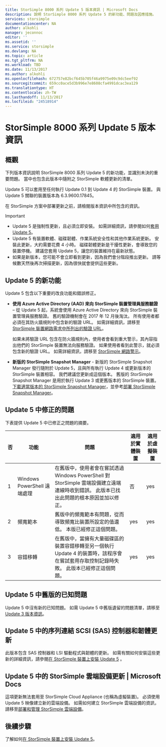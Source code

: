 ```yaml
---
title: StorSimple 8000 系列 Update 5 版本資訊 | Microsoft Docs
description: 說明 StorSimple 8000 系列 Update 5 的新功能、問題及因應措施。
services: storsimple
documentationcenter: NA
author: alkohli
manager: jeconnoc
editor: ''
ms.assetid: ''
ms.service: storsimple
ms.devlang: NA
ms.topic: article
ms.tgt_pltfrm: NA
ms.workload: TBD
ms.date: 11/13/2017
ms.author: alkohli
ms.openlocfilehash: 672757e82bcf645b705f46a9975e09c9dc5eef92
ms.sourcegitcommit: 659cc0ace5d3b996e7e8608cfa4991dcac3ea129
ms.translationtype: HT
ms.contentlocale: zh-TW
ms.lasthandoff: 11/13/2017
ms.locfileid: "24518914"
---
```

# <a name="storsimple-8000-series-update-5-release-notes"></a>StorSimple 8000 系列 Update 5 版本資訊

## <a name="overview"></a>概觀

下列版本資訊說明 StorSimple 8000 系列 Update 5 的新功能，並識別未決的重要問題。 當中也包含此版本中隨附之 StorSimple 軟體更新的清單。

Update 5 可以套用至任何執行 Update 0.1 到 Update 4 的 StorSimple 裝置。 與 Update 5 關聯的裝置版本為 6.3.9600.17845。

在 StorSimple 方案中部署更新之前，請檢閱版本資訊中所包含的資訊。

> [!IMPORTANT]
> * Update 5 是強制性更新，且必須立即安裝。 如需詳細資訊，請參閱如何[套用 Update 5](storsimple-8000-install-update-5.md)。
> * Update 5 有裝置軟體、磁碟韌體、作業系統安全性和其他作業系統更新。 安裝此更新，大約需要花費 4 小時。 磁碟韌體更新是干擾性更新，會導致您的裝置停機。 建議您套用 Update 5，讓您的裝置維持在最新狀態。
> * 如果是新版本，您可能不會立即看到更新，因為我們會分階段推出更新。 請等候數天然後再次掃描更新，因為很快就會提供這些更新。

## <a name="whats-new-in-update-5"></a>Update 5 的新功能

Update 5 包含以下重要的改良功能和錯誤修正。

* **使用 Azure Active Directory (AAD) 來向 StorSimple 裝置管理員服務驗證** – 從 Update 5 起，系統會使用 Azure Active Directory 來向 StorSimple 裝置管理員服務驗證。 舊的驗證機制會在 2017 年 12 月後淘汰。 所有使用者都必須在其防火牆規則中包含新的驗證 URL。 如需詳細資訊，請移至 [StorSimple 裝置網路需求中所列出的驗證 URL](storsimple-8000-system-requirements.md#url-patterns-for-azure-portal)。

    如果未將驗證 URL 包含在防火牆規則內，使用者會看到重大警示，其內容指出他們的 StorSimple 裝置無法向服務驗證。 如果使用者看到此警示，就必須包含新的驗證 URL。 如需詳細資訊，請移至 [StorSimple 網路警示](storsimple-8000-manage-alerts.md#networking-alerts)。

* **新版的 StorSimple Snapshot Manager** - 新版的 StorSimple Snapshot Manager 發行隨附於 Update 5，且與所有執行 Update 4 或更新版本的 StorSimple 裝置相容。 我們建議您更新成這個版本。 舊版的 StorSimple Snapshot Manager 是用於執行 Update 3 或更舊版本的 StorSimple 裝置。 [下載適當版本的 StorSimple Snapshot Manager](https://www.microsoft.com/en-us/download/details.aspx?id=44220)，並參考[部署 StorSimple Snapshot Manager](storsimple-snapshot-manager-deployment.md)。


## <a name="issues-fixed-in-update-5"></a>Update 5 中修正的問題

下表提供 Update 5 中已修正之問題的摘要。

| 否 | 功能 | 問題 | 適用於實體裝置 | 適用於虛擬裝置 |
| --- | --- | --- | --- | --- |
| 1 |Windows PowerShell 遠端處理 |在舊版中，使用者會在嘗試透過 Windows PowerShell 對 StorSimple 雲端設備建立遠端連線時收到錯誤。 此版本已找出此問題的根本原因並加以修正。 |否 |yes |
| 2 |頻寬範本 |舊版中的頻寬範本有問題，從而導致頻寬比裝置所設定的值還低。 本版已經修正這個問題。 |yes |yes |
| 3 |容錯移轉 |在舊版中，當擁有大量磁碟區的裝置容錯移轉至另一個執行 Update 4 的裝置時，該程序會在嘗試套用存取控制記錄時失敗。 此版本已經修正這個問題。 |yes |yes |



## <a name="known-issues-in-update-5-from-previous-releases"></a>Update 5 中舊版的已知問題

Update 5 中沒有新的已知問題。 如需 Update 5 中舊版遺留的問題清單，請移至 [Update 3 版本資訊](storsimple-update3-release-notes.md#known-issues-in-update-3)。

## <a name="serial-attached-scsi-sas-controller-and-firmware-updates-in-update-5"></a>Update 5 中的序列連結 SCSI (SAS) 控制器和韌體更新

此版本包含 SAS 控制器和 LSI 驅動程式與韌體的更新。 如需有關如何安裝這些更新的詳細資訊，請參閱[在 StorSimple 裝置上安裝 Update 5](storsimple-8000-install-update-5.md) 。

## <a name="storsimple-cloud-appliance-updates-in-update-5"></a>Update 5 中的 StorSimple 雲端設備更新 | Microsoft Docs

這項更新無法套用至 StorSimple Cloud Appliance (也稱為虛擬裝置)。 必須使用 Update 5 映像建立新的雲端設備。 如需如何建立 StorSimple 雲端設備的資訊，請移至[部署和管理 StorSimple 雲端設備](storsimple-8000-cloud-appliance-u2.md)。

## <a name="next-step"></a>後續步驟

了解如何[在 StorSimple 裝置上安裝 Update 5](storsimple-8000-install-update-5.md)。

